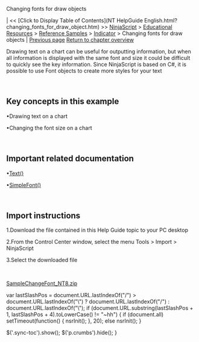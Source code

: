 ﻿










 


Changing fonts for draw objects







| &lt;&lt; [Click to Display Table of Contents](NT HelpGuide English.html?changing_fonts_for_draw_object.htm) &gt;&gt;
 [NinjaScript](ninjascript.htm) &gt; [Educational Resources](educational_resources.htm) &gt; [Reference Samples](reference_samples.htm) &gt; [Indicator](indicator2.htm) &gt;
Changing fonts for draw objects | [Previous page](calculating_the_highest_high_o.htm)
[Return to chapter overview](indicator2.htm)










Drawing text on a chart can be useful for outputting information, but when all information is displayed with the same font and size it could be difficult to quickly see the key information. Since NinjaScript is based on C#, it is possible to use Font objects to create more styles for your text


 


Key concepts in this example
----------------------------


•Drawing text on a chart

•Changing the font size on a chart

 


Important related documentation
-------------------------------


•[Text()](text.htm)

•[SimpleFont()](simplefont_class.htm)

 


Import instructions
-------------------


1.Download the file contained in this Help Guide topic to your PC desktop

2.From the Control Center window, select the menu Tools &gt; Import &gt; NinjaScript

3.Select the downloaded file

 


[SampleChangeFont\_NT8.zip](https://ninjatrader.com/support/helpGuides/nt8/samples/SampleChangeFont_NT8.zip)





 
 var lastSlashPos = document.URL.lastIndexOf("/") &gt; document.URL.lastIndexOf("\\") ? document.URL.lastIndexOf("/") : document.URL.lastIndexOf("\\");
 if (document.URL.substring(lastSlashPos + 1, lastSlashPos + 4).toLowerCase() != "~hh") {
 if (document.all) setTimeout(function() {
 nsrInit();
 }, 20);
 else nsrInit();
 }
 
 
 $('.sync-toc').show();
 $('p.crumbs').hide();
 }
 
 
 



